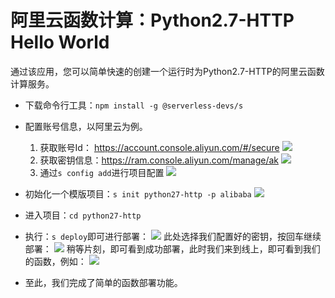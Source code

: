 # 阿里云函数计算：Python2.7-HTTP Hello World

通过该应用，您可以简单快速的创建一个运行时为Python2.7-HTTP的阿里云函数计算服务。

- 下载命令行工具：`npm install -g @serverless-devs/s`

- 配置账号信息，以阿里云为例。
    1. 获取账号Id： https://account.console.aliyun.com/#/secure
        ![](https://images.serverlessfans.com/s-tool/zh/start-1.jpg)
    2. 获取密钥信息：https://ram.console.aliyun.com/manage/ak
        ![](https://images.serverlessfans.com/s-tool/zh/start-2.jpg)
    3. 通过`s config add`进行项目配置
        ![](https://images.serverlessfans.com/s-tool/zh/start-3.jpg)

- 初始化一个模版项目：`s init python27-http -p alibaba`
    ![](https://images.serverlessfans.com/s-tool/zh/start-4.jpg)

- 进入项目：`cd python27-http`

- 执行：`s deploy`即可进行部署：
    ![](https://images.serverlessfans.com/s-tool/zh/start-6.jpg)
    此处选择我们配置好的密钥，按回车继续部署：
    ![](https://images.serverlessfans.com/s-tool/zh/start-5.jpg)
    稍等片刻，即可看到成功部署，此时我们来到线上，即可看到我们的函数，例如：
    ![](https://images.serverlessfans.com/s-tool/zh/start-7.jpg)
    
- 至此，我们完成了简单的函数部署功能。